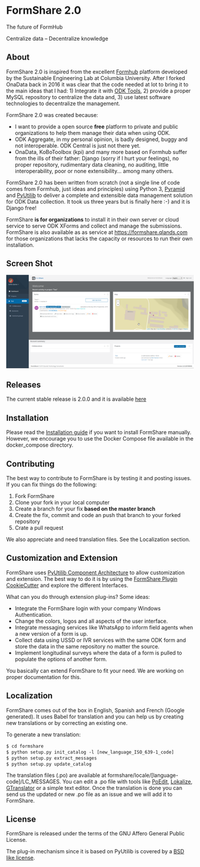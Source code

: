 FormShare 2.0
=========
The future of FormHub

Centralize data – Decentralize knowledge

About
-----
FormShare 2.0 is inspired from the excellent [Formhub](<http://github.com/SEL-Columbia/formhub>) platform developed by the Sustainable Engineering Lab at Columbia University. After I forked OnaData back in 2016 it was clear that the code needed at lot to bring it to the main ideas that I had: 1) Integrate it with [ODK Tools](https://github.com/qlands/odktools), 2) provide a proper MySQL repository to centralize the data and, 3) use latest software technologies to decentralize the management.

FormShare 2.0 was created because:

* I want to provide a open source **free** platform to private and public organizations to help them manage their data when using ODK.
* ODK Aggregate, in my personal opinion, is badly designed, buggy and not interoperable. ODK Central is just not there yet.
* OnaData, KoBoToolbox (kpi) and many more based on Formhub suffer from the ills of their father: Django (sorry if I hurt your feelings), no proper repository, rudimentary data cleaning, no auditing, little interoperability, poor or none extensibility... among many others.

FormShare 2.0 has been written from scratch (not a single line of code comes from Formhub, just ideas and principles) using Python 3, [Pyramid](https://trypyramid.com/) and [PyUtilib](https://github.com/PyUtilib/pyutilib) to deliver a complete and extensible data management solution for ODK Data collection. It took us three years but is finally here :-) and it is Django free!

FormShare **is for organizations** to install it in their own server or cloud service to serve ODK XForms and collect and manage the submissions. FormShare is also available as as service at https://formshare.qlands.com for those organizations that lacks the capacity or resources to run their own installation.

Screen Shot
----------

![Image](./Screenshot.png?raw=true "FormShare home screen")

Releases
------------
The current stable release is 2.0.0 and it is available [here](https://github.com/qlands/FormShare/tree/stable-2.0) 

Installation
------------
Please read the [Installation guide](install_steps.txt) if you want to install FormShare manually. However, we encourage you to use the Docker Compose file available in the docker_compose directory.


Contributing
------------

The best way to contribute to FormShare is by testing it and posting issues. If you can fix things do the following:

1. Fork FormShare
2. Clone your fork in your local computer
3. Create a branch for your fix **based on the master branch**
4. Create the fix, commit and code an push that branch to your forked repository
5. Crate a pull request

We also appreciate and need translation files. See the Localization section.

Customization and Extension
------------
FormShare uses [PyUtilib Component Architecture](http://citeseerx.ist.psu.edu/viewdoc/download?doi=10.1.1.616.8737&rep=rep1&type=pdf) to allow customization and extension. The best way to do it is by using the [FormShare Plugin CookieCutter](https://github.com/qlands/formshare-cookiecutter-plugin) and explore the different Interfaces.

What can you do through extension plug-ins? Some ideas:

- Integrate the FormShare login with your company Windows Authentication.
- Change the colors, logos and all aspects of the user interface.
- Integrate messaging services like WhatsApp to inform field agents when a new version of a form is up.
- Collect data using USSD or IVR services with the same ODK form and store the data in the same repository no matter the source.
- Implement longitudinal surveys where the data of a form is pulled to populate the options of another form.

You basically can extend FormShare to fit your need. We are working on proper documentation for this.


Localization
------------

FormShare comes out of the box in English, Spanish and French (Google generated). It uses Babel for translation and you can help us by creating new translations or by correcting an existing one.

To generate a new translation:


    $ cd formshare
    $ python setup.py init_catalog -l [new_language_ISO_639-1_code]
    $ python setup.py extract_messages
    $ python setup.py update_catalog

The translation files (.po) are available at formshare/locale/[language-code]/LC_MESSAGES. You can edit a .po file with tools like [PoEdit](https://poedit.net/download), [Lokalize](https://userbase.kde.org/Lokalize), [GTranslator](https://gitlab.gnome.org/GNOME/gtranslator) or a simple text editor. Once the translation is done you can send us the updated or new .po file as an issue and we will add it to FormShare.

## License

FormShare is released under the terms of the GNU Affero General Public License. 

The plug-in mechanism since it is based on PyUtilib is covered by a [BSD like license](https://github.com/PyUtilib/pyutilib/blob/master/LICENSE.txt).